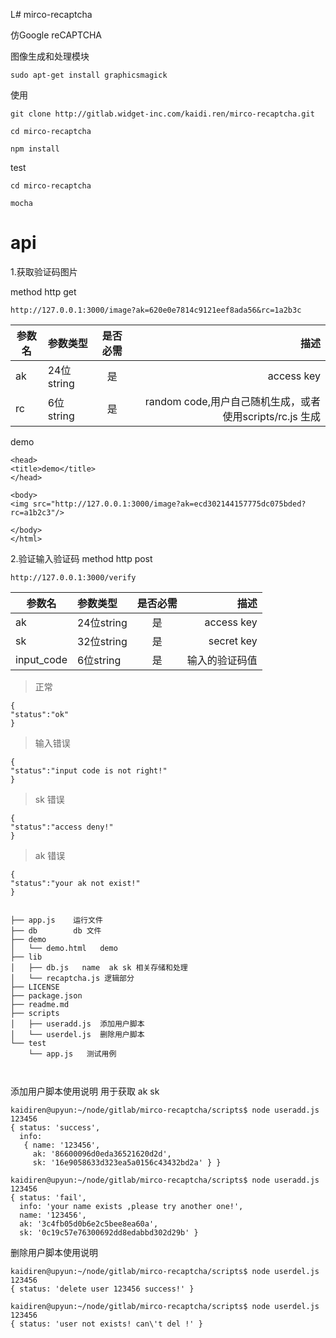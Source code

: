 L# mirco-recaptcha  

仿Google reCAPTCHA



图像生成和处理模块

```
sudo apt-get install graphicsmagick
```


使用

```
git clone http://gitlab.widget-inc.com/kaidi.ren/mirco-recaptcha.git

cd mirco-recaptcha

npm install
```

test

```
cd mirco-recaptcha

mocha

```
# api


1.获取验证码图片

method http  get

```
http://127.0.0.1:3000/image?ak=620e0e7814c9121eef8ada56&rc=1a2b3c
```

>
|参数名|参数类型|是否必需|描述|
|---|:---|:---:|---:|
|ak|24位string|是|access key|
|rc|6位string|是|random code,用户自己随机生成，或者使用scripts/rc.js 生成|


demo

```
<head>  
<title>demo</title>
</head>
  
<body>
<img src="http://127.0.0.1:3000/image?ak=ecd302144157775dc075bded?rc=a1b2c3"/>

</body>
</html>
```


2.验证输入验证码
method http  post

```
http://127.0.0.1:3000/verify
```
|参数名|参数类型|是否必需|描述|
|---|:---|:---:|---:|
|ak|24位string|是|access key|
|sk|32位string|是|secret key|
|input_code|6位string|是|输入的验证码值|

> 正常

```
{
"status":"ok"
}
```

> 输入错误

```
{
"status":"input code is not right!"
}
```

> sk 错误

```
{
"status":"access deny!"
}
```
> ak 错误

```
{
"status":"your ak not exist!"
}
```

```

├── app.js    运行文件
├── db        db 文件
├── demo
│   └── demo.html   demo
├── lib
│   ├── db.js   name  ak sk 相关存储和处理
│   └── recaptcha.js 逻辑部分
├── LICENSE
├── package.json
├── readme.md
├── scripts
│   ├── useradd.js  添加用户脚本
│   └── userdel.js  删除用户脚本
└── test
    └── app.js   测试用例
    
    
```
添加用户脚本使用说明 用于获取 ak sk

```
kaidiren@upyun:~/node/gitlab/mirco-recaptcha/scripts$ node useradd.js 123456
{ status: 'success',
  info: 
   { name: '123456',
     ak: '86600096d0eda36521620d2d',
     sk: '16e9058633d323ea5a0156c43432bd2a' } }
```

```
kaidiren@upyun:~/node/gitlab/mirco-recaptcha/scripts$ node useradd.js 123456
{ status: 'fail',
  info: 'your name exists ,please try another one!',
  name: '123456',
  ak: '3c4fb05d0b6e2c5bee8ea60a',
  sk: '0c19c57e76300692dd8edabbd302d29b' }
```

 删除用户脚本使用说明

```
kaidiren@upyun:~/node/gitlab/mirco-recaptcha/scripts$ node userdel.js 123456
{ status: 'delete user 123456 success!' }
```

```
kaidiren@upyun:~/node/gitlab/mirco-recaptcha/scripts$ node userdel.js 123456
{ status: 'user not exists! can\'t del !' }

```